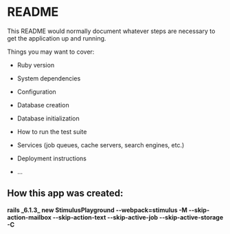 # README

This README would normally document whatever steps are necessary to get the
application up and running.

Things you may want to cover:

* Ruby version

* System dependencies

* Configuration

* Database creation

* Database initialization

* How to run the test suite

* Services (job queues, cache servers, search engines, etc.)

* Deployment instructions

* ...

## How this app was created:

**rails \_6.1.3_ new StimulusPlayground --webpack=stimulus -M --skip-action-mailbox --skip-action-text --skip-active-job --skip-active-storage -C**

